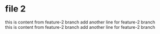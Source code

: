 # file 2

this is content from feature-2 branch
add another line for feature-2 branch
this is content from feature-2 branch
add another line for feature-2 branch
